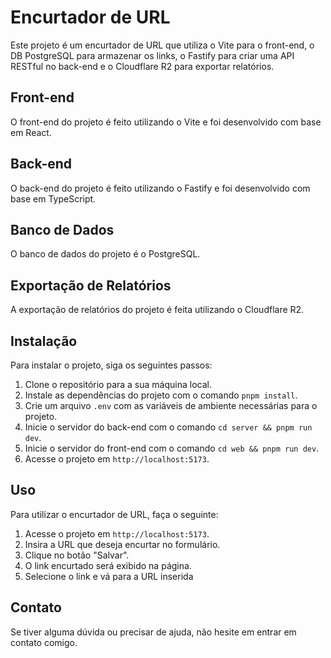 # Encurtador de URL

Este projeto é um encurtador de URL que utiliza o Vite para o front-end, o DB PostgreSQL para armazenar os links, o Fastify para criar uma API RESTful no back-end e o Cloudflare R2 para exportar relatórios.

## Front-end

O front-end do projeto é feito utilizando o Vite e foi desenvolvido com base em React.

## Back-end

O back-end do projeto é feito utilizando o Fastify e foi desenvolvido com base em TypeScript.

## Banco de Dados

O banco de dados do projeto é o PostgreSQL.

## Exportação de Relatórios

A exportação de relatórios do projeto é feita utilizando o Cloudflare R2.

## Instalação

Para instalar o projeto, siga os seguintes passos:

1. Clone o repositório para a sua máquina local.
2. Instale as dependências do projeto com o comando `pnpm install`.
3. Crie um arquivo `.env` com as variáveis de ambiente necessárias para o projeto.
4. Inicie o servidor do back-end com o comando `cd server && pnpm run dev`.
5. Inicie o servidor do front-end com o comando `cd web && pnpm run dev`.
6. Acesse o projeto em `http://localhost:5173`.

## Uso

Para utilizar o encurtador de URL, faça o seguinte:

1. Acesse o projeto em `http://localhost:5173`.
2. Insira a URL que deseja encurtar no formulário.
3. Clique no botão "Salvar".
4. O link encurtado será exibido na página.
5. Selecione o link e vá para a URL inserida

## Contato

Se tiver alguma dúvida ou precisar de ajuda, não hesite em entrar em contato comigo.

